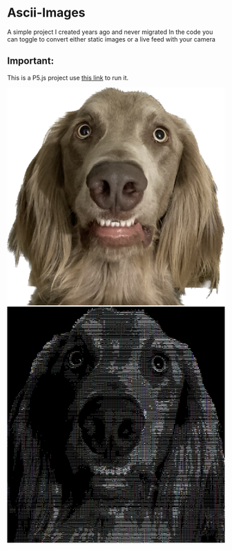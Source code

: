 # Ascii-Images

A simple project I created years ago and never migrated
In the code you can toggle to convert either static images or a live feed with your camera

## Important:
  This is a P5.js project use [this link](https://editor.p5js.org/HoldenErnest/sketches/kuWC2oVVV) to run it.

![image of doge](doge.png)
![image of doge](asciidoge.png)
